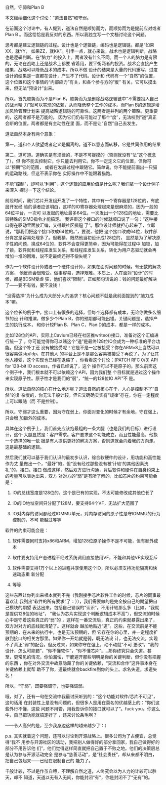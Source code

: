     
自然，守弱和Plan B

本文继续细化这个讨论：“道法自然”和守弱。

在前面这个讨论中，有人提到，道法自然是顺势而为，而顺势而为是提前应对或者Plan B
。而这恰恰是我反对的东西。所以我独立写一个文档讨论这个问题。

思考都是建立逻辑链的过程。设计也是个逻辑链，编码也是逻辑链。都是“如果XX，就YY，
如果ZZ，就KK”。引申一点，就心来说，战术也是逻辑判断，战略也是逻辑判断。在“脑力”
的投入上，两者没有什么不同。而一个人的脑力是有限的，无论在战略上还是战术上都要
省着用，要平衡两者的投资。战术会直接产生结果，战略可以降低战术的成本。所以不做
设计的结果是大量的代码重写，过度设计的结果是一直都在设计，产生不了代码。设计和
代码有一个“自然”的位置，这个位置和这个事情的“内部应力”有关，和各个参与方的“度”
有关。它可以摸出来，但无法“预设计”出来。

所以，首先顺势而为不是Plan B，顺势而为是删除战略逻辑链中“不需要投入自己的战术精
力”就可以实现的依赖，从而降低整个工作的成本。而Plan B的逻辑是增加风险管理计划来
提高战略逻辑链的可靠性。这两者是并列的两个策略。更重要的，这两者都不是万能的，
因为它们仍有可能过了那个“度”，无法咬到“道”真正会断的位置。两者都是有主动性在里
面，而不是让“自然”自己去发生。

道法自然本身有两个意象：

第一，道和个人欲望或者定义是偏离的，道不以意志而转移，它是共同作用的结果

第二，道可道。道确实是有规律的，不是不可捉摸的（否则就没有“法”这个概念了），但
你不能去控制它，你只能去利用它。你不一定定义它的位置，但你可以“预期”它的范围，
或者在发展过程中跟随它。简单说，你不能提前画出一只猫的运动路线，但这不表示你在
实际操作中不能跟着猫跑。
  
不能“控制”，却可以“利用”，这个逻辑的应用价值是什么呢？我们拿一个设计例子来深入
探讨一下这个结论。
  
前段时间，我们芯片开发组开发了一个特性，其中有一个寄存器是128位的，有底层开发经
验的读者应该明白，这样的IO寄存器处理起来是很麻烦的，因为一般的64位平台，一次可
以发起的地址最多64位。一次发出一个128位的地址，需要比较特殊的SIMD指令才能搞定。
我评审这个接口的时候就顺口说了一句：“这种接口得在驱动里面放汇编，又得跟社区撕逼
了”。那位设计师就担心起来了，立即说，“那我们把这个接口改成64位的。”，要说，他把
这个接口改成64位，软件部分肯定是容易处理多了。但我猜，既然他当初设计成128位的，
显然是为了解决原子性的问题，换成64位的，软件不会变得更简单，因为可能得在过程中
加锁，加了锁，软件就和线程库发生关系，和线程库发生关系，转化为用户态驱动就会再
增加一堆的困难，说不定最终还得不偿失呢？

作为一个软件设计师或者一个硬件设计师，如果在面对问题的时候，有无数的解决方案，
他反而会很难受。做事容易，选择艰难。本质上，人在面对“设计”的时候，都是BDSM受虐
狂，他们喜欢“限制”。正如那句话说的：钱的问题最好解决了——要不有钱，要不没钱！

“没得选择”为什么成为大部分人的追求？核心问题不就是我前面提到的“脑力成本”嘛。

这个位长的例子中，接口上有很多的选择，但每个选择都有成本，无论你做多么细节的设
计和推演，做多少个Plan B，你的预期都可能出错。关键问题是，选择产生的执行成本，
和你计较Plan B，Plan C，Plan D的成本，都是一样的成本。

比如128位的API，实际上Cavium已经在社区推writeo()接口，准备对这个汇编进行统一了
。你可能觉得你可以赌这个“道”是最终128位IO会成为一种标准的平台功能。但这个补丁还
没有被接受呢！它是不是一定被接受？你在ARMv8上当然可以很容易做stp/ldp，在其他人
的平台上是不是那么容易被接受？再说了，为了让其他人接受，这个实现也已经在退缩了
，你看看这个讨论：[PATCH RFC 0/3] API for 128-bit IO access，作者已经说了，这个
操作可以不是原子的。那么前面这个例子中，我们根本就不可以依赖这个API，因为我们整
个目标就是通过这个操作来实现原子性。原子性才是我们的“弱”，“统一的128位IO API”不
是。

所以，道法自然的核心在什么地方呢？道法自然的核心在于，人心是控制不了“自然”的复
杂度的，你无法千般计较，但它又确确实实有“规律”存在，你在一定程度上可以跟随（而
不是控制）。

所以，守弱才这么重要，因为守在弱上，你面对变化的时候才有余地，守在强上，只会增
加额外的成本。

具体在这个例子上，我们首先应该抱最粗的一条大腿（也是我们的目标）进行设计，这个
大腿显然是：客户需求。客户要求这个功能成立，而且性能最高，他换一个选择的唯一依
据是有人提供更好的解决方案，否则道就会向着我的方向走。这是最基础的逻辑。

然后我们就可以基于我们认识的最初步认识，综合软硬件的设计，用功能和高性能作为丈
量做出一个，“最好”的，但“没有经过那些没有被‘计较’的其他因素洗礼”的，接口。接口
做成这样，然后双方进行沟通，背后软件和硬件在自身约束上的考量可以表达出来，双方
对对方的“弱”是有所了解的，比如芯片的约束可能会是：

1. IO的总线宽度是128位的，这个是已有的实现，不太可能修改成其他位长了

2. IO的IO地址空间只分配了128M，要支持64个VF，无法扩大范围了

3. IO对内存的访问都经过IOMMU单元，对内存访问的原子性是守IOMMU的行为控制的，不可
  能越过等等

软件的约束可能会是：

1. 软件需要同时支持x86和ARM，增加128位原子操作不是不可能，但有额外成本

2. 软件要支持用户态进程不经过系统调用直接使用VF，不能和其他VF实现互斥

3. 软件需要支持1万个以上的进程共享使用这个IO，所以必须支持功能隔离和快速动态重
  新分配

4. 等等

这些东西让你列出来根本就列不完（我刚接手芯片软件工作的时候，芯片的同事最喜欢让
我列出“软件的所有要求”了：）），我们需要做的是完全按自己的期望把自己模块的期望
表达出来，包括自己错误的“认识”，不用计较那么多（比如，“我就是提供128位的地址”，
“我认为芯片实现这个判断逻辑成本不高”），但交流的时候心中是守着这些真正的“弱”的
，这样在一番交流后，真正的约束就暴露出来了，双方对对方的底线就清楚了。这样就会
越加地贴近“道”。这些，在交流前是不能预期的，在未来的执行中，也是无法预期的，但
它存在你的心里，并一定程度扩散到接口的相关方那里。如果你一开始就是弱，既无法设
计，也无法交流，实现不了真正“弱”的配合。但反过来，如果你守在强上，动不动就“不可
更改”，“我的设计，怎么可能错”，“你不懂软件”，“你不懂芯片”……那你终究只会失道。甚
至，更常见的情况，你怕漏怯，干脆避开那些明明是你的关键判断，但你没有把握的东西
，你在对外交流中故意隐藏了你的关键依赖，“交流和合作”这件事本身在关键依赖上就帮
助不了你，道最终就会backfire到你的头上。求名失道，求道失名！

所以，“守弱”，既要强调守，也要强调弱。
  
哦，对了，还有一句在交流中我最讨厌听到的：“这个功能对软件/芯片不可见”，这句话用
在封装性上是没有问题的，但很多人是用在莫名的优越感上的：“你们这些外行不懂，这些
问题不用管，用我告诉你的接口就可以了”。fuck you。你这么牛，自己把功能就搞定好了
，还来讨论条毛啊？
  
——令人高兴的是，至少我身边这样的越来越少了：）
  
p.s. 其实就着这个问题，还可以讨论到开源战略上。很多公司为了占便宜，总觉得“我不
用参与开源社区的活动，我把别人做得好的部分拿回家，我自己做得好的部分不用告诉他
们”，他们觉得这样简直就把自己置于不败之地。他们的决策层总是认为参与开源活动完全
是参与“慈善活动”，是“社会责任”，却从来都不明白，把自己包起来——已经在限制自己的
能力了。

千般计较，不过是作茧自缚，不理解自然之道，人终究会以为人力的计较可以胜天，却不
知道，天道以无有入无间，你能封闭“有”，你是封闭不了“无有”的。
